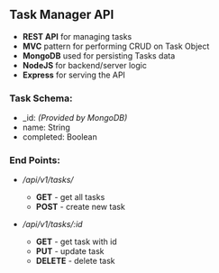 ## Task Manager API
* **REST API** for managing tasks
* **MVC** pattern for performing CRUD on Task Object
* **MongoDB** used for persisting Tasks data
* **NodeJS** for backend/server logic 
* **Express** for serving the API

### Task Schema:
+ _id: _(Provided by MongoDB)_
+ name: String 
+ completed: Boolean

### End Points:
+ _/api/v1/tasks/_
  - **GET** - get all tasks
  - **POST** - create new task
  
+ _/api/v1/tasks/:id_
  - **GET** - get task with id 
  - **PUT** - update task
  - **DELETE** - delete task
